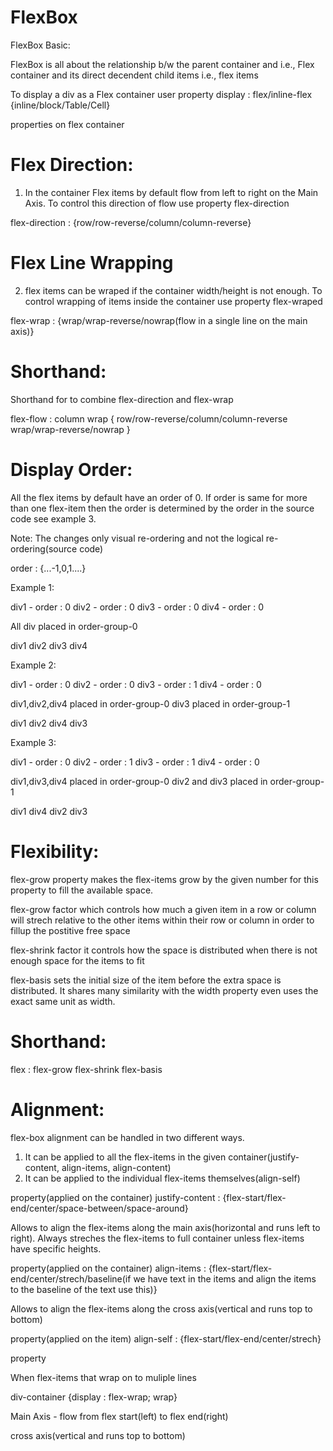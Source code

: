 # FlexBox

FlexBox Basic:

FlexBox is all about the relationship b/w the parent container and i.e., Flex container and its direct decendent child items i.e., flex items

To display a div as a Flex container user property display : flex/inline-flex {inline/block/Table/Cell}


properties on flex container

Flex Direction:
==============

1. In the container Flex items by default flow from left to right on the Main Axis. To control this direction of flow use property flex-direction

flex-direction : {row/row-reverse/column/column-reverse}

Flex Line Wrapping
==================

2. flex items can be wraped if the container width/height is not enough. To control wrapping of items inside the container use property flex-wraped

flex-wrap : {wrap/wrap-reverse/nowrap(flow in a single line on the main axis)}

Shorthand:
=========

Shorthand for to combine flex-direction and flex-wrap

flex-flow : column wrap { row/row-reverse/column/column-reverse wrap/wrap-reverse/nowrap }

Display Order:
==============

All the flex items by default have an order of 0. If order is same for more than one flex-item then the order is determined by the order in the source code 
see example 3.

Note: The changes only visual re-ordering and not the logical re-ordering(source code)

order : {...-1,0,1....}

Example 1:

div1 - order : 0
div2 - order : 0
div3 - order : 0
div4 - order : 0

All div placed in order-group-0

div1 div2 div3 div4

Example 2:

div1 - order : 0
div2 - order : 0
div3 - order : 1
div4 - order : 0

div1,div2,div4 placed in order-group-0
div3 placed in order-group-1

div1 div2 div4 div3

Example 3:

div1 - order : 0
div2 - order : 1
div3 - order : 1
div4 - order : 0

div1,div3,div4 placed in order-group-0
div2 and div3 placed in order-group-1

div1 div4 div2 div3

Flexibility:
============


flex-grow property makes the flex-items grow by the given number for this property to fill the available space.

flex-grow factor which controls how much a given item in a row or column will strech relative to the other items within their row or column in order to fillup the
postitive free space 

flex-shrink factor it controls how the space is distributed when there is not enough space for the items to fit 

flex-basis sets the initial size of the item before the extra space is distributed. It shares many similarity with the width property even uses the exact same
unit as width.


Shorthand:
==========

flex : flex-grow flex-shrink flex-basis


Alignment:
==========

flex-box alignment can be handled in two different ways.

1. It can be applied to all the flex-items in the given container(justify-content, align-items, align-content)
2. It can be applied to the individual flex-items themselves(align-self)

property(applied on the container)
justify-content : {flex-start/flex-end/center/space-between/space-around}

Allows to align the flex-items along the main axis(horizontal and runs left to right). Always streches the flex-items to full container unless flex-items 
have specific heights.


property(applied on the container)
align-items : {flex-start/flex-end/center/strech/baseline(if we have text in the items and align the items to the baseline of the text use this)}
 
Allows to align the flex-items along the cross axis(vertical and runs top to bottom)	

property(applied on the item)
align-self  : {flex-start/flex-end/center/strech}


property

When flex-items that wrap on to muliple lines 

div-container {display :  flex-wrap; wrap}



Main Axis - flow from flex start(left) to flex end(right)

cross axis(vertical and runs top to bottom)	
